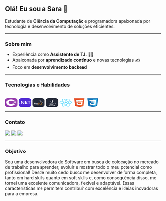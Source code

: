 ## Olá! Eu sou a Sara 👋  
Estudante de **Ciência da Computação** e programadora apaixonada por tecnologia e desenvolvimento de soluções eficientes.

---

### Sobre mim
- Experiência como **Assistente de T.I.** 👩‍💻  
- Apaixonada por **aprendizado contínuo** e novas tecnologias ✍  
- Foco em **desenvolvimento backend**  

---

### Tecnologias e Habilidades
<div style="display: inline_block"><br>
  <img align="center" alt="C#" height="30" width="40" src="https://github.com/tandpfun/skill-icons/blob/main/icons/CS.svg">
  <img align="center" alt=".NET" height="30" width="40" src="https://github.com/tandpfun/skill-icons/blob/main/icons/DotNet.svg">
  <img align="center" alt="MySQL" height="30" width="40" src="https://github.com/tandpfun/skill-icons/blob/main/icons/MySQL-Dark.svg">
  <img align="center" alt="Java" height="30" width="40" src="https://github.com/tandpfun/skill-icons/blob/main/icons/Java-Dark.svg">
  <img align="center" alt="React" height="30" width="40" src="https://raw.githubusercontent.com/devicons/devicon/master/icons/react/react-original.svg">
  <img align="center" alt="HTML5" height="30" width="40" src="https://raw.githubusercontent.com/devicons/devicon/master/icons/html5/html5-original.svg">
  <img align="center" alt="CSS3" height="30" width="40" src="https://raw.githubusercontent.com/devicons/devicon/master/icons/css3/css3-original.svg">
</div>

---

### Contato
<div> 
  <a href="https://instagram.com/sara_miranda03" target="_blank">
    <img src="https://img.shields.io/badge/-Instagram-%23E4405F?style=for-the-badge&logo=instagram&logoColor=white">
  </a>
  <a href="mailto:saramiranda201814@gmail.com">
    <img src="https://img.shields.io/badge/-Gmail-%23333?style=for-the-badge&logo=gmail&logoColor=white">
  </a>
  <a href="https://www.linkedin.com/in/sara-miranda-santos-b0a8211ab/" target="_blank">
    <img src="https://img.shields.io/badge/-LinkedIn-%230077B5?style=for-the-badge&logo=linkedin&logoColor=white">
  </a> 
</div>

---

### Objetivo
Sou uma desenvolvedora de Software em busca de colocação no mercado de trabalho para aprender, evoluir e mostrar todo o meu potencial como profissional! Desde muito cedo busco me desenvolver de forma completa, tanto em hard skills quanto em soft skills e, como consequência disso, me tornei uma excelente comunicadora, flexível e adaptável. Essas características me permitem contribuir com excelência e ideias inovadoras para a empresa.

